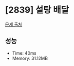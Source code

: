 # [2839] 설탕 배달

[문제 출처](https://www.acmicpc.net/problem/2839)

## 성능

- Time: 40ms
- Memory: 31.12MB